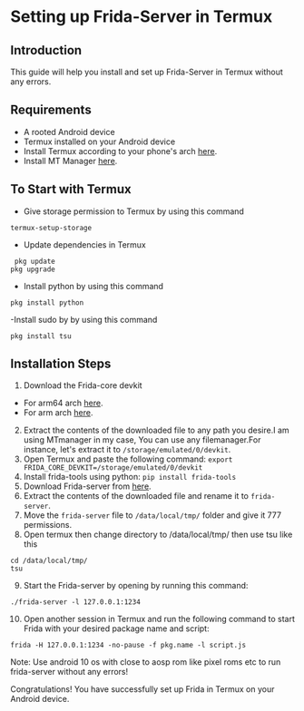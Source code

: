 # Setting up Frida-Server in Termux

## Introduction
This guide will help you install and set up Frida-Server in Termux without any errors.

## Requirements
- A rooted Android device
- Termux installed on your Android device
- Install Termux according to your phone's arch [here](https://apkcombo.com/termux/com.termux/).
- Install MT Manager [here](https://apkcombo.com/mt-manager/bin.mt.plus/).

## To Start with Termux
- Give storage permission to Termux by using this command
 ```
 termux-setup-storage
```
- Update dependencies in Termux
```
 pkg update
pkg upgrade
```
- Install python by using this command
```
pkg install python
```
-Install sudo by by using this command
```
pkg install tsu
```

## Installation Steps
1. Download the Frida-core devkit
- For arm64 arch [here](https://github.com/frida/frida/releases/download/16.0.11/frida-core-devkit-16.0.11-android-arm64.tar.xz).
- For arm arch [here](https://github.com/frida/frida/releases/download/16.0.11/frida-core-devkit-16.0.11-android-arm.tar.xz).
2. Extract the contents of the downloaded file to any path you desire.I am using MTmanager in my case, You can use any filemanager.For instance, let's extract it to `/storage/emulated/0/devkit`.
3. Open Termux and paste the following command: `export FRIDA_CORE_DEVKIT=/storage/emulated/0/devkit`
4. Install frida-tools using python: `pip install frida-tools`
5. Download Frida-server from [here](https://github.com/frida/frida/releases/download/16.0.11/frida-server-16.0.11-android-arm64.xz).
6. Extract the contents of the downloaded file and rename it to `frida-server`.
7. Move the `frida-server` file to `/data/local/tmp/` folder and give it 777 permissions.
8. Open termux then change directory to /data/local/tmp/ then use tsu like this
```
cd /data/local/tmp/
tsu
``` 
9. Start the Frida-server by opening by running this command:
```
./frida-server -l 127.0.0.1:1234
```
10. Open another session in Termux and run the following command to start Frida with your desired package name and script:
```
frida -H 127.0.0.1:1234 -no-pause -f pkg.name -l script.js
```
Note: Use android 10 os with close to aosp rom like pixel roms etc to run frida-server without any errors!

Congratulations! You have successfully set up Frida in Termux on your Android device.
